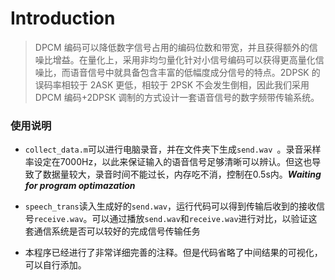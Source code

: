 # Introduction

> DPCM 编码可以降低数字信号占用的编码位数和带宽，并且获得额外的信噪比增益。在量化上，采用非均匀量化针对小信号编码可以获得更高量化信噪比，而语音信号中就具备包含丰富的低幅度成分信号的特点。2DPSK 的误码率相较于 2ASK 更低，相较于 2PSK 不会发生倒相，因此我们采用 DPCM 编码+2DPSK 调制的方式设计一套语音信号的数字频带传输系统。

### 使用说明

- `collect_data.m`可以进行电脑录音，并在文件夹下生成`send.wav `。录音采样率设定在7000Hz，以此来保证输入的语音信号足够清晰可以辨认。但这也导致了数据量较大，录音时间不能过长，内存吃不消，控制在0.5s内。***Waiting for program optimazation***

- `speech_trans`读入生成好的`send.wav`，运行代码可以得到传输后收到的接收信号`receive.wav`。可以通过播放`send.wav`和`receive.wav`进行对比，以验证这套通信系统是否可以较好的完成信号传输任务
- 本程序已经进行了非常详细完善的注释。但是代码省略了中间结果的可视化，可以自行添加。